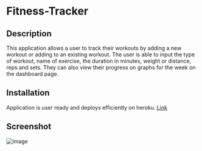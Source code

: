 # Fitness-Tracker

## Description

This application allows a user to track their workouts by adding a new workout or adding to an existing workout. The user is able to input the type of workout, name of exercise, the duration in minutes, weight or distance, reps and sets. They can also view their progress on graphs for the week on the dashboard page.

## Installation

Application is user ready and deploys efficiently on heroku.
[Link](https://kokich-fitness-tracker.herokuapp.com/)

## Screenshot

![image](https://user-images.githubusercontent.com/75143471/120742088-238fa400-c4ab-11eb-895e-d6fc3bf38479.png)
